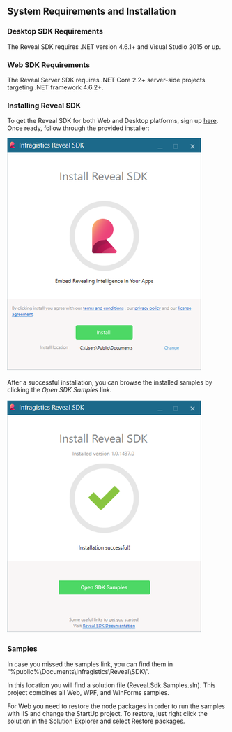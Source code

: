 ## System Requirements and Installation

### Desktop SDK Requirements

The Reveal SDK requires .NET version 4.6.1+ and Visual Studio 2015 or up.

### Web SDK Requirements

The Reveal Server SDK requires .NET Core 2.2+ server-side projects
targeting .NET framework 4.6.2+.

### Installing Reveal SDK

To get the Reveal SDK for both Web and Desktop platforms, sign up [here](https://www.revealbi.io/#download-sdk).
Once ready, follow through the provided installer:

![installScreen_desktop](images/installScreen_desktop.png)

After a successful installation, you can browse the installed samples by clicking the *Open SDK Samples* link.

![afterInstallScreen_desktop](images/afterInstallScreen_desktop.png)

### Samples

In case you missed the samples link, you can find them in
“%public%\\Documents\\Infragistics\\Reveal\\SDK\\”.

In this location you will find a solution file (Reveal.Sdk.Samples.sln). This project combines all Web, WPF, and WinForms samples.

For Web you need to restore the node packages in order to run the samples with IIS and change the StartUp project. To restore, just right click the solution in the Solution Explorer and select Restore packages.
